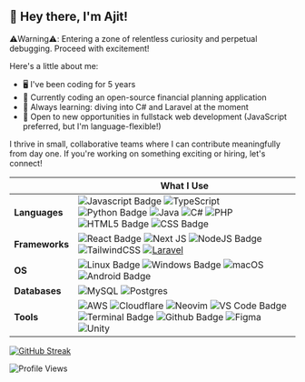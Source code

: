 ## 👋 Hey there, I'm Ajit!

⚠️Warning⚠️: Entering a zone of relentless curiosity and perpetual debugging. Proceed with excitement!

Here's a little about me:
* 🖥️ I've been coding for 5 years
* 🚀 Currently coding an open-source financial planning application
* 🌱 Always learning: diving into C# and Laravel at the moment
* 💼 Open to new opportunities in fullstack web development (JavaScript preferred, but I'm language-flexible!)

I thrive in small, collaborative teams where I can contribute meaningfully from day one. If you're working on something exciting or hiring, let's connect!


  | What I Use
--- | ----
**Languages** | ![Javascript Badge](https://img.shields.io/badge/JavaScript-323330?style=for-the-badge&logo=javascript&logoColor=F7DF1E) ![TypeScript](https://img.shields.io/badge/typescript-%23007ACC.svg?style=for-the-badge&logo=typescript&logoColor=white) ![Python Badge](https://img.shields.io/badge/Python-14354C?style=for-the-badge&logo=python&logoColor=white) ![Java](https://img.shields.io/badge/java-%23ED8B00.svg?style=for-the-badge&logo=openjdk&logoColor=white) ![C#](https://img.shields.io/badge/c%23-%23239120.svg?style=for-the-badge&logo=csharp&logoColor=white)  ![PHP](https://img.shields.io/badge/php-%23777BB4.svg?style=for-the-badge&logo=php&logoColor=white) ![HTML5 Badge](https://img.shields.io/badge/HTML5-E34F26?style=for-the-badge&logo=html5&logoColor=white) ![CSS Badge](https://img.shields.io/badge/CSS3-1572B6?style=for-the-badge&logo=css3&logoColor=white) 
**Frameworks** | ![React Badge](https://img.shields.io/badge/React-20232A?style=for-the-badge&logo=react&logoColor=61DAFB) ![Next JS](https://img.shields.io/badge/Next-black?style=for-the-badge&logo=next.js&logoColor=white) ![NodeJS Badge](https://img.shields.io/badge/Node.js-43853D?style=for-the-badge&logo=node.js&logoColor=white) ![TailwindCSS](https://img.shields.io/badge/tailwindcss-%2338B2AC.svg?style=for-the-badge&logo=tailwind-css&logoColor=white)   [![Laravel](https://img.shields.io/badge/laravel-%23FF2D20.svg?style=for-the-badge&logo=laravel&logoColor=white)](https://img.shields.io/badge/Laravel-FF2D20?style=flat&logo=laravel&logoColor=white) 
**OS** | ![Linux Badge](https://img.shields.io/badge/LINUX%20-56347C?&style=for-the-badge&logo=linux&logoColor=white) ![Windows Badge](https://img.shields.io/badge/Windows-0078D6?style=for-the-badge&logo=windows&logoColor=white) ![macOS](https://img.shields.io/badge/mac%20os-000000?style=for-the-badge&logo=macos&logoColor=F0F0F0) ![Android Badge](https://img.shields.io/badge/Android-3DDC84?style=for-the-badge&logo=android&logoColor=white)
**Databases** | ![MySQL](https://img.shields.io/badge/mysql-4479A1.svg?style=for-the-badge&logo=mysql&logoColor=white) ![Postgres](https://img.shields.io/badge/postgres-%23316192.svg?style=for-the-badge&logo=postgresql&logoColor=white) 
**Tools** | ![AWS](https://img.shields.io/badge/AWS-%23FF9900.svg?style=for-the-badge&logo=amazon-aws&logoColor=white) ![Cloudflare](https://img.shields.io/badge/Cloudflare-F38020?style=for-the-badge&logo=Cloudflare&logoColor=white) ![Neovim](https://img.shields.io/badge/NeoVim-%2357A143.svg?&style=for-the-badge&logo=neovim&logoColor=white) ![VS Code Badge](https://img.shields.io/badge/-VS%20Code-007ACC?style=for-the-badge&logo=visualstudiocode) ![Terminal Badge](https://img.shields.io/badge/-Terminal-100000?style=for-the-badge&logo=gnubash) ![Github Badge](https://img.shields.io/badge/GitHub-330F63?style=for-the-badge&logo=github&logoColor=white) ![Figma](https://img.shields.io/badge/figma-%23F24E1E.svg?style=for-the-badge&logo=figma&logoColor=white) ![Unity](https://img.shields.io/badge/unity-%23000000.svg?style=for-the-badge&logo=unity&logoColor=white) 


[![GitHub Streak](http://github-readme-streak-stats.herokuapp.com?user=Ajit-Mehrotra&hide_longest_streak=true)](https://git.io/streak-stats)


![Profile Views](https://komarev.com/ghpvc/?username=Ajit-Mehrotra)
